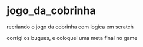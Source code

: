 # jogo_da_cobrinha


recriando o jogo da cobrinha com logica em scratch

corrigi os bugues, e coloquei uma meta final no game
